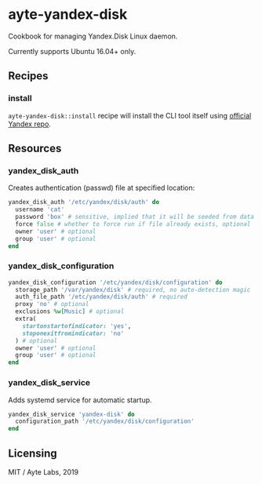 # ayte-yandex-disk

Cookbook for managing Yandex.Disk Linux daemon.

Currently supports Ubuntu 16.04+ only.

## Recipes

### install

`ayte-yandex-disk::install` recipe will install the CLI tool itself
using [official Yandex repo](https://yandex.com/support/disk/cli-clients.html).

## Resources

### yandex_disk_auth

Creates authentication (passwd) file at specified location:

```ruby
yandex_disk_auth '/etc/yandex/disk/auth' do
  username 'cat'
  password 'box' # sensitive, implied that it will be seeded from data bag
  force false # whether to force run if file already exists, optional
  owner 'user' # optional
  group 'user' # optional
end
```

### yandex_disk_configuration

```ruby
yandex_disk_configuration '/etc/yandex/disk/configuration' do
  storage_path '/var/yandex/disk' # required, no auto-detection magic
  auth_file_path '/etc/yandex/disk/auth' # required
  proxy 'no' # optional
  exclusions %w[Music] # optional
  extra(
    startonstartofindicator: 'yes',
    stoponexitfromindicator: 'no'
  ) # optional
  owner 'user' # optional
  group 'user' # optional
end
```

### yandex_disk_service

Adds systemd service for automatic startup.

```ruby
yandex_disk_service 'yandex-disk' do
  configuration_path '/etc/yandex/disk/configuration'
end
```

## Licensing

MIT / Ayte Labs, 2019
